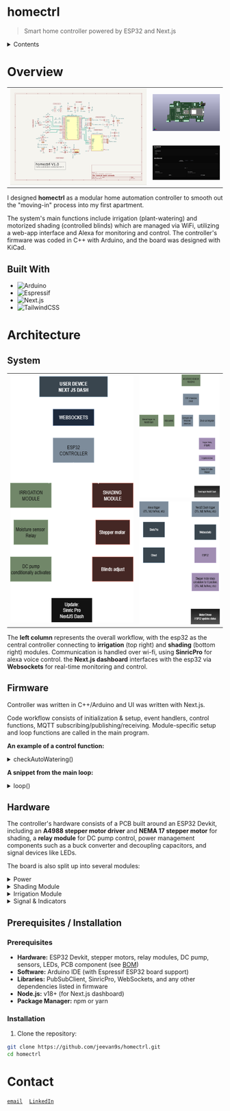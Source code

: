 # homectrl 
> Smart home controller powered by ESP32 and Next.js


<details>
<summary>Contents</summary>

- [overview](#overview)
- [architecture](#architecture)
  - [firmware](#firmware)
  - [hardware](#hardware)
- [prerequisites / installation](#prerequisites--installation)
- [contact](#contact)

</details>

# Overview
<table width="100%" cellspacing="0" cellpadding="0">
  <tr>
    <td rowspan="2" width="66%">
      <img src="./media/homectrl-schematic.png" width="100%" height="100%">
    </td>
    <td width="34%">
      <img src="./media/homectrl-3d-f.png" width="100%">
    </td>
  </tr>
  <tr>
    <td width="34%">
      <img src="./media/homectrl-webapp-dash.png" width="100%">
    </td>
  </tr>
</table>

I designed **homectrl** as a modular home automation controller to smooth out the "moving-in" process into my first apartment.

The system's main functions include irrigation (plant-watering) and motorized shading (controlled blinds) which are managed via WiFi, utilizing a web-app interface and Alexa for monitoring and control. The controller's firmware was coded in C++ with Arduino, and the board was designed with KiCad. 

## Built With
- ![Arduino](https://img.shields.io/badge/-Arduino-00979D?style=for-the-badge&logo=Arduino&logoColor=white)
- ![Espressif](https://img.shields.io/badge/espressif-E7352C.svg?style=for-the-badge&logo=espressif&logoColor=white)
- ![Next.js](https://img.shields.io/badge/Next-black?style=for-the-badge&logo=next.js&logoColor=white)
- ![TailwindCSS](https://img.shields.io/badge/tailwindcss-%2338B2AC.svg?style=for-the-badge&logo=tailwind-css&logoColor=white)


# Architecture
## System
<div align="center">
<table width="100%" cellspacing="0" cellpadding="0">
  <tr>
    <td rowspan="2" width="60%">
      <img src="./media/homectrl-main-workflow.png" width="100%" height="575">
    </td>
    <td width="40%">
      <img src="./media/homectrl-irrigation-workflow.png" width="100%" height="287.5">
    </td>
  </tr>
  <tr>
    <td width="40%">
      <img src="./media/homectrl-shading-workflow.png" width="100%" height="287.5">
    </td>
  </tr>
</table>
</div>

The **left column** represents the overall workflow, with the esp32 as the central controller connecting to **irrigation** (top right) and **shading** (bottom right) modules. Communication is handled over wi-fi, using **SinricPro** for alexa voice control. the **Next.js dashboard** interfaces with the esp32 via **Websockets** for real-time monitoring and control.

## Firmware 
Controller was written in C++/Arduino and UI was written with Next.js. 

Code workflow consists of initialization & setup, event handlers, control functions, MQTT subscribing/publishing/receiving. Module-specific setup and loop functions are called in the main program. 

 **An example of a control function:**

<details>
<summary>checkAutoWatering()</summary>

```cpp
// these functions utilize handlers and are called directly in their module's main loop.

void checkAutoWatering() {
    if (!autoMode) return; 

    uint8_t soilPct = irrigationGetMoisturePct();
    Serial.print("auto watering? "); Serial.println(autoMode);
    Serial.print("soil %: "); Serial.println(soilPct);

    if (!pumpOn && soilPct < autoThreshold && millis() - lastAutoWaterMs > IRRIG_COOLDOWN_MS) {
        pumpOnHandler(false);
        lastAutoWaterMs = millis();
    }

    if (pumpOn && millis() - lastWaterStartMs > IRRIG_MIN_ON_MS && autoMode) {
        pumpOffHandler();
    }
}
```
</details>

**A snippet from the main loop:**

<details>
<summary>loop()</summary>

```cpp
// this loop brings together all individual loops to handle communication, process commands, update sensors, and run module control functions in real time.

void loop() {
  wifiLoop(); 
  mqttLoop(); 
  sinricLoop();        
  irrigationLoop();     
  shadingLoop();     
}
```
</details>

## Hardware 
The controller's hardware consists of a PCB built around an ESP32 Devkit, including an **A4988 stepper motor driver** and **NEMA 17 stepper motor** for shading, a **relay module** for DC pump control, power management components such as a buck converter and decoupling capacitors, and signal devices like LEDs.

The board is also split up into several modules:
<details><summary>Power</summary>
The controller receives a <b>12V-2A input</b> from an AC adapter via barrel jack. This power is bulk filtered and stepped down to <b>5V</b> to supply low-voltage components (<i>via LM2596 buck converter</i>). The 12V line also powers the stepper motor driver's <b>VMOT</b> pin and an external connection.  
<img src="./media/homectrl-power-module.png" width="80%">
</details>

<details><summary>Shading Module</summary>
The shading module utilizes a <b>stepper motor (NEMA 17)</b> for actuation, which is controlled by an <b>A4988 driver</b>. A <b>screw block terminal</b> is placed between the stepper motor and the driver for reliable connection.  
<img src="./media/homectrl-shading-module.png" width="80%">
</details>

<details><summary>Irrigation Module</summary>
The irrigation module consists of a <b>DC pump</b> controlled by a <b>relay module</b>. Soil moisture is recorded with a <b>capacitive sensor</b>. All connections are secured with <b>screw terminals</b>.  
<img src="./media/homectrl-irrigation-module.png" width="80%">
</details>

<details><summary>Signal & Indicators</summary>
Each module has a respective <b>LED</b> for status and action indication. Two separate <b>LEDs</b> are used to indicate <b>WiFi connection</b> and <b>system status</b>.  
<img src="./media/homectrl-signal-module.png" width="80%">
</details>

## Prerequisites / Installation

### Prerequisites
- <b>Hardware:</b> ESP32 Devkit, stepper motors, relay modules, DC pump, sensors, LEDs, PCB component (see <a href="hardware/homectrl-bom.csv">BOM<a/>)
- <b>Software:</b> Arduino IDE (with Espressif ESP32 board support)
- <b>Libraries:</b> PubSubClient, SinricPro, WebSockets, and any other dependencies listed in firmware
- <b>Node.js:</b> v18+ (for Next.js dashboard)
- <b>Package Manager:</b> npm or yarn

### Installation
1. Clone the repository:
```bash
git clone https://github.com/jeevan9s/homectrl.git
cd homectrl
```

# Contact 
[`email`](mailto:jeevansanchez42@gmail.com)&nbsp;&nbsp;&nbsp; [``LinkedIn``](https://linkedin.com/in/jeevansanchez)


